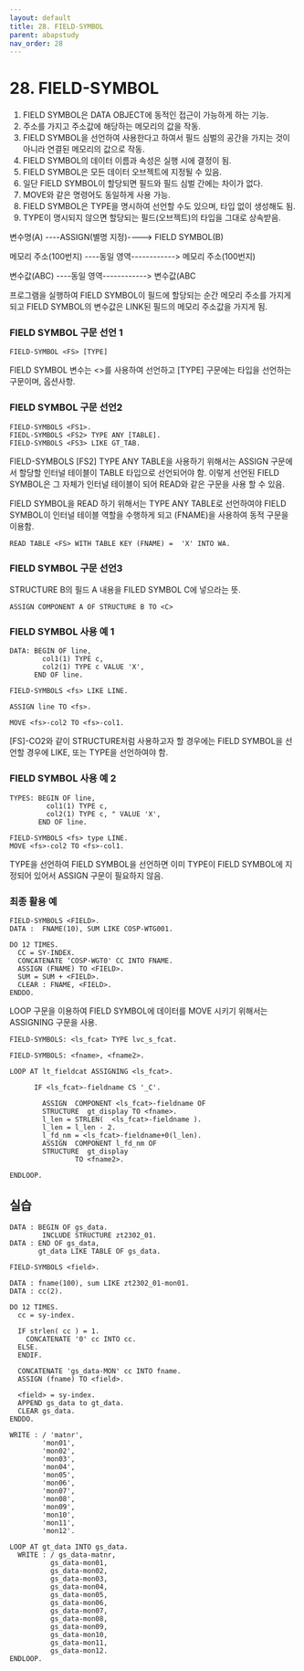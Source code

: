 ```yaml
---
layout: default
title: 28. FIELD-SYMBOL
parent: abapstudy
nav_order: 28
---
```


# 28. FIELD-SYMBOL

1. FIELD SYMBOL은 DATA OBJECT에 동적인 접근이 가능하게 하는 기능.
2. 주소를 가지고 주소값에 해당하는 메모리의 값을 작동.
3. FIELD SYMBOL을 선언하여 사용한다고 하여서 필드 심벌의 공간을 가지는 것이 아니라 연결된 메모리의 값으로 작동.
4. FIELD SYMBOL의 데이터 이름과 속성은 실행 시에 결정이 됨.
5. FIELD SYMBOL은 모든 데이터 오브젝트에 지정될 수 있음.
6. 일단 FIELD SYMBOL이 할당되면 필드와 필드 심벌 간에는 차이가 없다.
7. MOVE와 같은 명령어도 동일하게 사용 가능.
8. FIELD SYMBOL은 TYPE을 명시하여 선언할 수도 있으며, 타입 없이 생성해도 됨.
9. TYPE이 명시되지 않으면 할당되는 필드(오브젝트)의 타입을 그대로 상속받음.


변수명(A)            ----ASSIGN(별명 지정)----> FIELD SYMBOL(B)

메모리 주소(100번지) ----동일 영역------------> 메모리 주소(100번지)

변수값(ABC)          ----동일 영역------------> 변수값(ABC


프로그램을 실행하여 FIELD SYMBOL이 필드에 할당되는 순간 메모리 주소를 가지게 되고 FIELD SYMBOL의 변수값은 
LINK된 필드의 메모리 주소값을 가지게 됨.

### FIELD SYMBOL 구문 선언 1

```abap
FIELD-SYMBOL <FS> [TYPE]
```

FIELD SYMBOL 변수는 <>를 사용하여 선언하고 [TYPE] 구문에는 타입을 선언하는 구문이며, 옵션사항.

### FIELD SYMBOL 구문 선언2

```abap
FIELD-SYMBOLS <FS1>.
FIEDL-SYMBOLS <FS2> TYPE ANY [TABLE].
FIELD-SYMBOLS <FS3> LIKE GT_TAB.
```

FIELD-SYMBOLS [FS2] TYPE ANY TABLE을 사용하기 위해서는 ASSIGN 구문에서 할당할 인터널 테이블이 TABLE 타입으로 선언되어야 함.
이렇게 선언된 FIELD SYMBOL은 그 자체가 인터널 테이블이 되어 READ와 같은 구문을 사용 할 수 있음.
  
FIELD SYMBOL을 READ 하기 위해서는 TYPE ANY TABLE로 선언하여야 FIELD SYMBOL이 인터널 테이블 역할을 수행하게 되고 (FNAME)을 사용하여
동적 구문을 이용함.

```abap
READ TABLE <FS> WITH TABLE KEY (FNAME) =  'X' INTO WA.
```

### FIELD SYMBOL 구문  선언3
STRUCTURE B의 필드 A 내용을 FILED SYMBOL C에 넣으라는 뜻.

```abap
ASSIGN COMPONENT A OF STRUCTURE B TO <C>
```
  
### FIELD SYMBOL 사용 예 1

```abap
DATA: BEGIN OF line,
        col1(1) TYPE c,
        col2(1) TYPE c VALUE 'X',
      END OF line.

FIELD-SYMBOLS <fs> LIKE LINE.

ASSIGN line TO <fs>.

MOVE <fs>-col2 TO <fs>-col1.
```

[FS]-CO2와 같이 STRUCTURE처럼 사용하고자 할 경우에는 FIELD SYMBOL을 선언할 경우에 LIKE, 또는 TYPE을 선언하여야 함.

### FIELD SYMBOL 사용 예 2

```abap
TYPES: BEGIN OF line,
         col1(1) TYPE c,
         col2(1) TYPE c, " VALUE 'X',
       END OF line.

FIELD-SYMBOLS <fs> type LINE.
MOVE <fs>-col2 TO <fs>-col1.
```

TYPE을 선언하여 FIELD SYMBOL을 선언하면 이미 TYPE이 FIELD SYMBOL에 지정되어 있어서 ASSIGN 구문이 필요하지 않음.
  
### 최종 활용 예

```abap
FIELD-SYMBOLS <FIELD>.
DATA :  FNAME(10), SUM LIKE COSP-WTG001.
  
DO 12 TIMES.  
  CC = SY-INDEX.
  CONCATENATE ‘COSP-WGT0' CC INTO FNAME. 
  ASSIGN (FNAME) TO <FIELD>.
  SUM = SUM + <FIELD>.
  CLEAR : FNAME, <FIELD>.
ENDDO.
```
  
LOOP 구문을 이용하여 FIELD SYMBOL에 데이터를 MOVE 시키기 위해서는 ASSIGNING 구문을 사용.
  
```abap
FIELD-SYMBOLS: <ls_fcat> TYPE lvc_s_fcat.

FIELD-SYMBOLS: <fname>, <fname2>.

LOOP AT lt_fieldcat ASSIGNING <ls_fcat>.
  
      IF <ls_fcat>-fieldname CS '_C'.

        ASSIGN  COMPONENT <ls_fcat>-fieldname OF
        STRUCTURE  gt_display TO <fname>.
        l_len = STRLEN(  <ls_fcat>-fieldname ).
        l_len = l_len - 2.
        l_fd_nm = <ls_fcat>-fieldname+0(l_len).
        ASSIGN  COMPONENT l_fd_nm OF
        STRUCTURE  gt_display
                TO <fname2>.

ENDLOOP.
```

## 실습

```abap
DATA : BEGIN OF gs_data.
        INCLUDE STRUCTURE zt2302_01.
DATA : END OF gs_data,
       gt_data LIKE TABLE OF gs_data.

FIELD-SYMBOLS <field>.

DATA : fname(100), sum LIKE zt2302_01-mon01.
DATA : cc(2).

DO 12 TIMES.
  cc = sy-index.

  IF strlen( cc ) = 1.
    CONCATENATE '0' cc INTO cc.
  ELSE.
  ENDIF.

  CONCATENATE 'gs_data-MON' cc INTO fname.
  ASSIGN (fname) TO <field>.

  <field> = sy-index.
  APPEND gs_data to gt_data.
  CLEAR gs_data.
ENDDO.

WRITE : / 'matnr',
        'mon01',
        'mon02',
        'mon03',
        'mon04',
        'mon05',
        'mon06',
        'mon07',
        'mon08',
        'mon09',
        'mon10',
        'mon11',
        'mon12'.

LOOP AT gt_data INTO gs_data.
  WRITE : / gs_data-matnr,
          gs_data-mon01,
          gs_data-mon02,
          gs_data-mon03,
          gs_data-mon04,
          gs_data-mon05,
          gs_data-mon06,
          gs_data-mon07,
          gs_data-mon08,
          gs_data-mon09,
          gs_data-mon10,
          gs_data-mon11,
          gs_data-mon12.
ENDLOOP.
```
  
  
  
